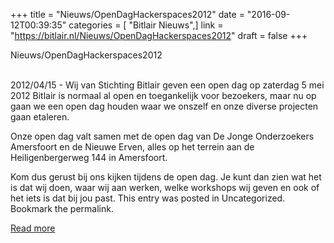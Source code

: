 +++
title = "Nieuws/OpenDagHackerspaces2012"
date = "2016-09-12T00:39:35"
categories = [ "Bitlair Nieuws",]
link = "https://bitlair.nl/Nieuws/OpenDagHackerspaces2012"
draft = false
+++

<div class="mw-content-ltr mw-parser-output" dir="ltr" lang="en"><p><a class="mw-selflink selflink">Nieuws/OpenDagHackerspaces2012</a>
</p></div><div class="mw-content-ltr mw-parser-output" dir="ltr" lang="en"><p><br />
2012/04/15 - Wij van Stichting Bitlair geven een open dag op zaterdag 5 mei 2012
Bitlair is normaal al open en toegankelijk voor bezoekers, maar nu op gaan we een open dag houden waar we onszelf en onze diverse projecten gaan etaleren.
</p><p>Onze open dag valt samen met de open dag van De Jonge Onderzoekers Amersfoort en de Nieuwe Erven, alles op het terrein aan de Heiligenbergerweg 144 in Amersfoort.
</p><p>Kom dus gerust bij ons kijken tijdens de open dag. Je kunt dan zien wat het is dat wij doen, waar wij aan werken, welke workshops wij geven en ook of het iets is dat bij jou past.
This entry was posted in Uncategorized. Bookmark the permalink.
</p></div>

[Read more](https://bitlair.nl/Nieuws/OpenDagHackerspaces2012)